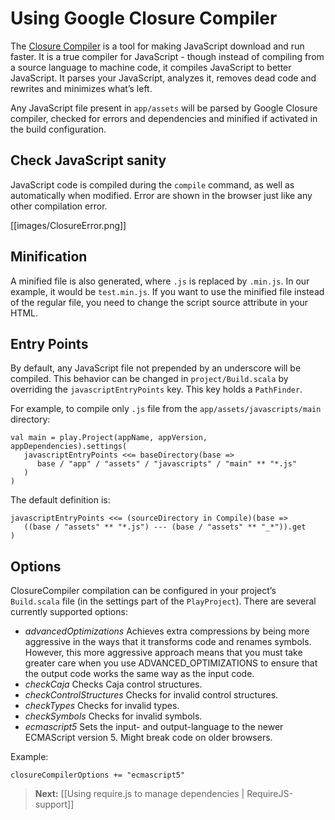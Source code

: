 <!--- Copyright (C) 2009-2013 Typesafe Inc. <http://www.typesafe.com> -->
# Using Google Closure Compiler

The [Closure Compiler](http://code.google.com/p/closure-compiler/) is a tool for making JavaScript download and run faster. It is a true compiler for JavaScript - though instead of compiling from a source language to machine code, it compiles JavaScript to better JavaScript. It parses your JavaScript, analyzes it, removes dead code and rewrites and minimizes what’s left.

Any JavaScript file present in `app/assets` will be parsed by Google Closure compiler, checked for errors and dependencies and minified if activated in the build configuration.

## Check JavaScript sanity

JavaScript code is compiled during the `compile` command, as well as automatically when modified. Error are shown in the browser just like any other compilation error.

[[images/ClosureError.png]]

## Minification

A minified file is also generated, where `.js` is replaced by `.min.js`. In our example, it would be `test.min.js`. If you want to use the minified file instead of the regular file, you need to change the script source attribute in your HTML.

## Entry Points

By default, any JavaScript file not prepended by an underscore will be compiled. This behavior can be changed in `project/Build.scala` by overriding the `javascriptEntryPoints` key. This key holds a `PathFinder`.

For example, to compile only `.js` file from the `app/assets/javascripts/main` directory:

```
val main = play.Project(appName, appVersion, appDependencies).settings(
   javascriptEntryPoints <<= baseDirectory(base =>
      base / "app" / "assets" / "javascripts" / "main" ** "*.js"
   )
)
```

The default definition is:

```
javascriptEntryPoints <<= (sourceDirectory in Compile)(base =>
   ((base / "assets" ** "*.js") --- (base / "assets" ** "_*")).get
)
```

## Options

ClosureCompiler compilation can be configured in your project’s `Build.scala` file (in the settings part of the `PlayProject`). There are several currently supported options:

- *advancedOptimizations* Achieves extra compressions by being more aggressive in the ways that it transforms code and renames symbols. However, this more aggressive approach means that you must take greater care when you use ADVANCED_OPTIMIZATIONS to ensure that the output code works the same way as the input code.
- *checkCaja* Checks Caja control structures.
- *checkControlStructures* Checks for invalid control structures.
- *checkTypes* Checks for invalid types.
- *checkSymbols* Checks for invalid symbols.
- *ecmascript5* Sets the input- and output-language to the newer ECMAScript version 5. Might break code on older browsers.

Example:

```
closureCompilerOptions += "ecmascript5"
```

> **Next:** [[Using require.js to manage dependencies | RequireJS-support]]
